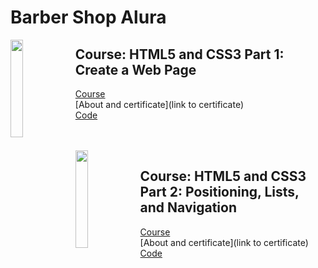 # Barber Shop Alura

<img align="left" width="20%" src='https://github.com/alura-dive-enock/certificates/blob/main/Courses/Front_End/HTML_and_CSS/HTML5_and_CSS3_Part_1_Create_a_Web_Page/assets/icon_alura_HTML5%20e%20CSS3%20parte%201:%20crie%20uma%20p%C3%A1gina%20da%20Web.png?raw=true' />

## Course: HTML5 and CSS3 Part 1: Create a Web Page

[Course](https://cursos.alura.com.br/course/html5-css3-primeiros-passos)
<br/>
[About and certificate](link to certificate)
<br/>
[Code](part_1)

<br/>
<br/>

<img align="left" width="20%" src='https://github.com/alura-dive-enock/certificates/blob/main/Courses/Front_End/HTML_and_CSS/HTML5_and_CSS3_Part_2_Positioning_Lists_and_Navigation/assets/icon_alura_HTML5%20e%20CSS3%20parte%202:%20posicionamento,%20listas%20e%20navega%C3%A7%C3%A3o.png?raw=true' />

## Course: HTML5 and CSS3 Part 2: Positioning, Lists, and Navigation

[Course](https://cursos.alura.com.br/course/html5-css3-posicionamento-listas-navegacao)
<br/>
[About and certificate](link to certificate)
<br/>
[Code](part_2)

<br/>
<br/>

